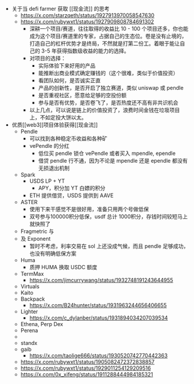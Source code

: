 - 关于当 defi farmer 获取 [[现金流]] 的思考
	- https://x.com/starzqeth/status/1927913970058547630
	- https://x.com/rubywxt1/status/1927909808784691302
		- 深耕一个项目/赛道，往往取得的收益比 10 - 100 个项目还多，你也能成为这个项目/赛道里的专家，占据自己的生态位。卷是没有止境的，打造自己的杠杆优势才是终局，不然就是打第二份工。着眼于能让自己的 3-5 年获得指数级收益的能力的选择。
		- 对项目的选择：
			- 实际体验下来好用的产品
			- 能推断出商业模式确定赚钱的（这个很难，类似于价值投资）
			- 看团队如何，是否诚实正直
			- 产品的创新性，是否开启了独立赛道，类似 uniswap 或 pendle
			- 是否重视社区，愿意给足够的空投份额
			- 参与是否有优势，是否卷飞了，是否热度还不高有非共识机会
		- 以上几点，可以说是链上的价值投资了，浪费时间金钱在垃圾项目上，不如定投大饼以太。
- 优质[[web3]]项目体验获得[[现金流]]
	- Pendle
		- 可以找到各种稳定币收益和各种矿
		- vePendle 的分红
			- 低位买 pendle 锁仓 vePendle 或者买入 mpendle, ependle
			- 借贷 pendle 行不通，因为不论是 mpendle 还是 ependle 都没有无损退出机制
	- Spark
		- USDS LP + YT
			- APY，积分加 YT 白嫖的积分
		- ETH 提供借贷，USDS 提供到 AAVE
	- ASTER
		- 使用下来干感觉不是很好用，准备只用两个号做低保
		- 双号参与100000积分低保，usdf 总计 1000积分，存钱时间较短马上就快照了
	- Fragmetric 与
	- 及 Exponent
		- 暂时不考虑，利率交易在 sol 上还没成气候，而且 pendle 足够成功，也没有明确低保方案
	- Huma
		- 质押 HUMA 换取 USDC 额度
	- TermMax
		- https://x.com/jimcurrywang/status/1932748191243644955
	- Virtuals
	- Kaito
	- Backpack
		- https://x.com/B24hunter/status/1931963244656406655
	- Lighter
		- https://x.com/c_dylanber/status/1931894034207039534
	- Ethena, Perp Dex
	- Perena
	-
	- standx
	- gaib
		- https://x.com/taolige666/status/1930520742770442363
	- https://x.com/rubywxt1/status/1905082472372838857
	- https://x.com/rubywxt1/status/1929011254129209516
	- https://x.com/0x_xifeng/status/1911288444984185321